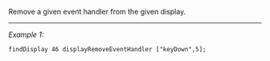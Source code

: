 Remove a given event handler from the given display.


---
*Example 1:*
```sqf
findDisplay 46 displayRemoveEventHandler ["keyDown",5];
```